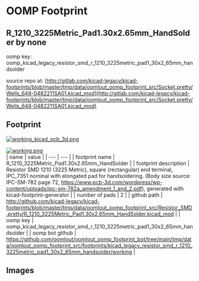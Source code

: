 # OOMP Footprint  
## R_1210_3225Metric_Pad1.30x2.65mm_HandSolder  by none  
  
oomp key: oomp_kicad_legacy_resistor_smd_r_1210_3225metric_pad1_30x2_65mm_handsolder  
  
source repo at: [http://gitlab.com/kicad-legacy/kicad-footprints/blob/master/tmp/data/oomlout_oomp_footprint_src/Socket.pretty/Wells_648-0482211SA01.kicad_mod](http://gitlab.com/kicad-legacy/kicad-footprints/blob/master/tmp/data/oomlout_oomp_footprint_src/Socket.pretty/Wells_648-0482211SA01.kicad_mod)  
## Footprint  
  
[![working_kicad_pcb_3d.png](working_kicad_pcb_3d_600.png)](working_kicad_pcb_3d.png)  
  
[![working.png](working_600.png)](working.png)  
| name | value | 
| --- | --- | 
| footprint name | R_1210_3225Metric_Pad1.30x2.65mm_HandSolder | 
| footprint description | Resistor SMD 1210 (3225 Metric), square (rectangular) end terminal, IPC_7351 nominal with elongated pad for handsoldering. (Body size source: IPC-SM-782 page 72, https://www.pcb-3d.com/wordpress/wp-content/uploads/ipc-sm-782a_amendment_1_and_2.pdf), generated with kicad-footprint-generator | 
| number of pads | 2 | 
| github path | http://github.com/kicad-legacy/kicad-footprints/blob/master/tmp/data/oomlout_oomp_footprint_src/Resistor_SMD.pretty/R_1210_3225Metric_Pad1.30x2.65mm_HandSolder.kicad_mod | 
| oomp key | oomp_kicad_legacy_resistor_smd_r_1210_3225metric_pad1_30x2_65mm_handsolder | 
| oomp bot github | https://github.com/oomlout/oomlout_oomp_footprint_bot/tree/main/tmp/data/oomlout_oomp_footprint_src/footprints/kicad_legacy_resistor_smd_r_1210_3225metric_pad1_30x2_65mm_handsolder/working | 
## Images  
